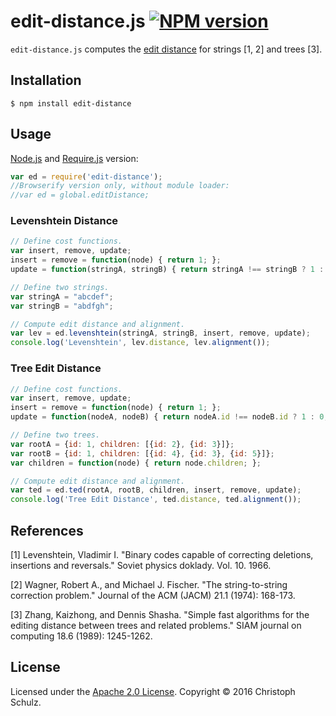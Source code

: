 # edit-distance.js [![NPM version](https://badge.fury.io/js/edit-distance.png)](http://badge.fury.io/js/edit-distance) 

`edit-distance.js` computes the [edit distance](https://en.wikipedia.org/wiki/Edit_distance) for strings [1, 2] and trees [3].

## Installation

    $ npm install edit-distance 

## Usage

[Node.js](https://nodejs.org/) and [Require.js](http://requirejs.org/) version:

```javascript
var ed = require('edit-distance');
//Browserify version only, without module loader:
//var ed = global.editDistance;
```


### Levenshtein Distance

```javascript
// Define cost functions.
var insert, remove, update;
insert = remove = function(node) { return 1; };
update = function(stringA, stringB) { return stringA !== stringB ? 1 : 0; };

// Define two strings.
var stringA = "abcdef";
var stringB = "abdfgh";

// Compute edit distance and alignment.
var lev = ed.levenshtein(stringA, stringB, insert, remove, update);
console.log('Levenshtein', lev.distance, lev.alignment());
```

### Tree Edit Distance

```javascript
// Define cost functions.
var insert, remove, update;
insert = remove = function(node) { return 1; };
update = function(nodeA, nodeB) { return nodeA.id !== nodeB.id ? 1 : 0; };

// Define two trees.
var rootA = {id: 1, children: [{id: 2}, {id: 3}]};
var rootB = {id: 1, children: [{id: 4}, {id: 3}, {id: 5}]};
var children = function(node) { return node.children; };

// Compute edit distance and alignment.
var ted = ed.ted(rootA, rootB, children, insert, remove, update);
console.log('Tree Edit Distance', ted.distance, ted.alignment());
```

## References

[1] Levenshtein, Vladimir I. "Binary codes capable of correcting deletions, insertions and reversals." Soviet physics doklady. Vol. 10. 1966.

[2] Wagner, Robert A., and Michael J. Fischer. "The string-to-string correction problem." Journal of the ACM (JACM) 21.1 (1974): 168-173.

[3] Zhang, Kaizhong, and Dennis Shasha. "Simple fast algorithms for the editing distance between trees and related problems." SIAM journal on computing 18.6 (1989): 1245-1262.

## License

Licensed under the [Apache 2.0 License](https://www.apache.org/licenses/LICENSE-2.0). Copyright &copy; 2016 Christoph Schulz.
